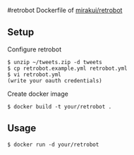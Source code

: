 #retrobot
Dockerfile of [mirakui/retrobot](https://github.com/mirakui/retrobot)

## Setup
Configure retrobot
```
$ unzip ~/tweets.zip -d tweets
$ cp retrobot.example.yml retrobot.yml
$ vi retrobot.yml
(write your oauth credentials)
```

Create docker image
```
$ docker build -t your/retrobot .
```

## Usage
```
$ docker run -d your/retrobot
```

